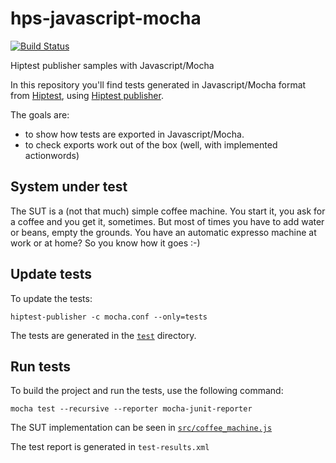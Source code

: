 # hps-javascript-mocha

[![Build Status](https://travis-ci.org/donfouetplatini/hps-javascript-mocha.svg?branch=master)](https://travis-ci.org/donfouetplatini/hps-javascript-mocha)

Hiptest publisher samples with Javascript/Mocha

In this repository you'll find tests generated in Javascript/Mocha format from [Hiptest](https://hiptest.net), using [Hiptest publisher](https://github.com/hiptest/hiptest-publisher).

The goals are:

 * to show how tests are exported in Javascript/Mocha.
 * to check exports work out of the box (well, with implemented actionwords)

System under test
------------------

The SUT is a (not that much) simple coffee machine. You start it, you ask for a coffee and you get it, sometimes. But most of times you have to add water or beans, empty the grounds. You have an automatic expresso machine at work or at home? So you know how it goes :-)

Update tests
-------------


To update the tests:

    hiptest-publisher -c mocha.conf --only=tests

The tests are generated in the [``test``](https://github.com/hiptest/hps-javascript-mocha/tree/master/test) directory.

Run tests
---------


To build the project and run the tests, use the following command:

    mocha test --recursive --reporter mocha-junit-reporter

The SUT implementation can be seen in [``src/coffee_machine.js``](https://github.com/hiptest/hps-javascript-mocha/blob/master/src/coffee_machine.js)

The test report is generated in ```test-results.xml```
